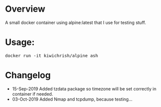 # Overview

A small docker container using alpine:latest that I use for testing stuff.

# Usage:
<pre>
docker run -it kiwichrish/alpine_ash
</pre>


# Changelog
* 15-Sep-2019 Added tzdata package so timezone will be set correctly in container if needed.
* 03-Oct-2019 Added Nmap and tcpdump, because testing...
